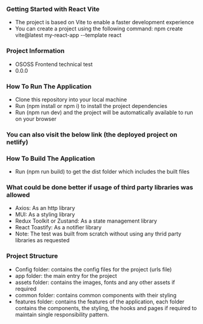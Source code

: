 ### Getting Started with React Vite
* The project is based on Vite to enable a faster development experience
* You can create a project using the following command:
npm create vite@latest my-react-app --template react

### Project Information
* OSOSS Frontend technical test
* 0.0.0

### How To Run The Application
* Clone this repository into your local machine
* Run (npm install or npm i) to install the project dependencies
* Run (npm run dev) and the project will be automatically available to run on your browser

### You can also visit the below link (the deployed project on netlify)


### How To Build The Application
* Run (npm run build) to get the dist folder which includes the built files

### What could be done better if usage of third party libraries was allowed
* Axios: As an http library
* MUI: As a styling library
* Redux Toolkit or Zustand: As a state management library
* React Toastify: As a notifier library
* Note: The test was built from scratch without using any thrid party libraries as requested

### Project Structure
* Config folder: contains the config files for the project (urls file)
* app folder: the main entry for the project
* assets folder: contains the images, fonts and any other assets if required
* common folder: contains common components with their styling
* features folder: contains the features of the application, each folder contains the components, the styling, the hooks and pages if required to maintain single responsibility pattern.

